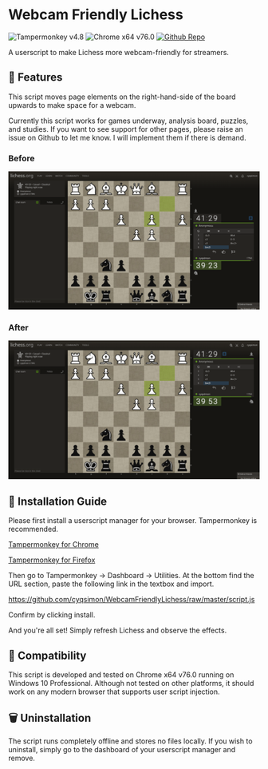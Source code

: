 # Webcam Friendly Lichess
![Tampermonkey v4.8](https://img.shields.io/badge/Tampermonkey-v4.8-brightgreen.svg) ![Chrome x64 v76.0](https://img.shields.io/badge/Chrome%20x64-v76.0-brightgreen.svg) [![Github Repo](https://img.shields.io/badge/Github%20Repo--lightgrey?style=social&logo=github)](https://github.com/cyqsimon/WebcamFriendlyLichess)

A userscript to make Lichess more webcam-friendly for streamers.

## 🛒 Features

This script moves page elements on the right-hand-side of the board upwards to make space for a webcam.

Currently this script works for games underway, analysis board, puzzles, and studies. If you want to see support for other pages, please raise an issue on Github to let me know. I will implement them if there is demand.

### Before

![Before](https://github.com/cyqsimon/WebcamFriendlyLichess/raw/master/screenshots/game-pre.png)

### After

![After](https://github.com/cyqsimon/WebcamFriendlyLichess/raw/master/screenshots/game-post.png)

## 💽 Installation Guide

Please first install a userscript manager for your browser. Tampermonkey is recommended.

[Tampermonkey for Chrome](https://chrome.google.com/webstore/detail/tampermonkey/dhdgffkkebhmkfjojejmpbldmpobfkfo/)

[Tampermonkey for Firefox](https://addons.mozilla.org/en-GB/firefox/addon/tampermonkey/)

Then go to Tampermonkey -> Dashboard -> Utilities. At the bottom find the URL section, paste the following link in the textbox and import.

https://github.com/cyqsimon/WebcamFriendlyLichess/raw/master/script.js

Confirm by clicking install.

And you're all set! Simply refresh Lichess and observe the effects.

## 🧩 Compatibility

This script is developed and tested on Chrome x64 v76.0 running on Windows 10 Professional. Although not tested on other platforms, it should work on any modern browser that supports user script injection.

## 🗑 Uninstallation

The script runs completely offline and stores no files locally. If you wish to uninstall, simply go to the dashboard of your userscript manager and remove.
